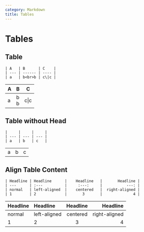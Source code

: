 ```yaml
---
category: Markdown
title: Tables
---
```


# Tables

## Table

```
| A   | B      | C    |
| --- | ------ | ---- |
| a   | b<br>b | c\|c |
```

| A   | B      | C    |
| --- | ------ | ---- |
| a   | b<br>b | c\|c |

## Table without Head

```
|     |     |     |
| --- | --- | --- |
| a   | b   | c   |
```

|     |     |     |
| --- | --- | --- |
| a   | b   | c   |

## Align Table Content

```
| Headline | Headline      |    Headline   |       Headline |
| ---      | :---          |     :---:     |           ---: |
| normal   | left-aligned  |    centered   |  right-aligned |
| 1        | 2             |       3       |              4 |
```

| Headline | Headline     | Headline |      Headline |
| -------- | :----------- | :------: | ------------: |
| normal   | left-aligned | centered | right-aligned |
| 1        | 2            |    3     |             4 |
